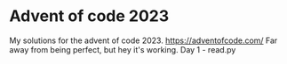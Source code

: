 # Advent of code 2023
My solutions for the advent of code 2023. https://adventofcode.com/
Far away from being perfect, but hey it's working. 
Day 1 - read.py
